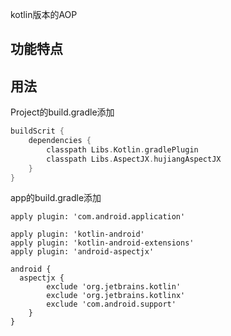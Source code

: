 
kotlin版本的AOP

## 功能特点

## 用法
Project的build.gradle添加
```gradle
buildScrit {
    dependencies {
        classpath Libs.Kotlin.gradlePlugin
        classpath Libs.AspectJX.hujiangAspectJX
    }
}
```
app的build.gradle添加

```
apply plugin: 'com.android.application'

apply plugin: 'kotlin-android'
apply plugin: 'kotlin-android-extensions'
apply plugin: 'android-aspectjx'

android {
  aspectjx {
        exclude 'org.jetbrains.kotlin'
        exclude 'org.jetbrains.kotlinx'
        exclude 'com.android.support'
    }
}
```
